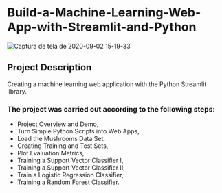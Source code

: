 # Build-a-Machine-Learning-Web-App-with-Streamlit-and-Python
![Captura de tela de 2020-09-02 15-19-33](https://user-images.githubusercontent.com/65929471/92024589-c193e980-ed34-11ea-8859-0358931fae30.png)

## Project Description

Creating a machine learning web application with the Python Streamlit library.

### The project was carried out according to the following steps: 
- Project Overview and Demo,
- Turn Simple Python Scripts into Web Apps,
- Load the Mushrooms Data Set,
- Creating Training and Test Sets,
- Plot Evaluation Metrics,
- Training a Support Vector Classifier I,
- Training a Support Vector Classifier II,
- Train a Logistic Regression Classifier,
- Training a Random Forest Classifier.
